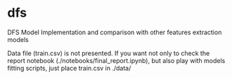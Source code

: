 # dfs
DFS Model Implementation and comparison with other features extraction models

Data file (train.csv) is not presented. If you want not only to check the report notebook (./notebooks/final_report.ipynb), but also play with models fitting scripts, just place train.csv in ./data/
